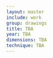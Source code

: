 ```yaml
---
layout: master
include: work
group: drawings
title: TBA
year: TBA
dimensions: TBA
technique: TBA
---
```

